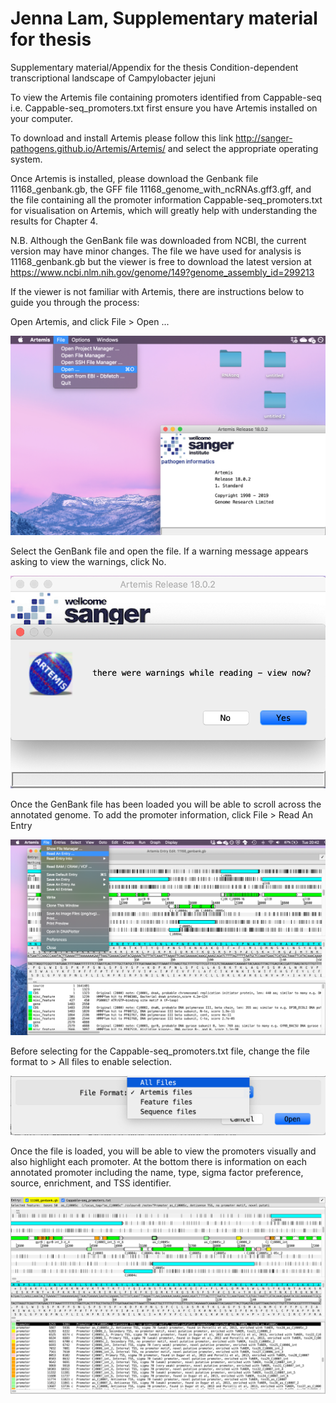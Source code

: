 # Jenna Lam, Supplementary material for thesis

Supplementary material/Appendix for the thesis Condition-dependent transcriptional landscape of Campylobacter jejuni

To view the Artemis file containing promoters identified from Cappable-seq i.e. Cappable-seq_promoters.txt first ensure you have Artemis installed on your computer.

To download and install Artemis please follow this link http://sanger-pathogens.github.io/Artemis/Artemis/ and select the appropriate operating system. 

Once Artemis is installed, please download the Genbank file 11168_genbank.gb, the GFF file 11168_genome_with_ncRNAs.gff3.gff, and the file containing all the promoter information Cappable-seq_promoters.txt for visualisation on Artemis, which will greatly help with understanding the results for Chapter 4. 

N.B. Although the GenBank file was downloaded from NCBI, the current version may have minor changes. The file we have used for analysis is 11168_genbank.gb but the viewer is free to download the latest version at https://www.ncbi.nlm.nih.gov/genome/149?genome_assembly_id=299213 

If the viewer is not familiar with Artemis, there are instructions below to guide you through the process:

Open Artemis, and click File > Open ...

![](Images/Artemis_screenshot_1.png)

Select the GenBank file and open the file. If a warning message appears asking to view the warnings, click No. 

![](Images/Artemis_screenshot_2.png)

Once the GenBank file has been loaded you will be able to scroll across the annotated genome. To add the promoter information, click File > Read An Entry 

![](Images/Artemis_screenshot_3.png)

Before selecting for the Cappable-seq_promoters.txt file, change the file format to > All files to enable selection.

![](Images/Artemis_screenshot_4.png)

Once the file is loaded, you will be able to view the promoters visually and also highlight each promoter. At the bottom there is information on each annotated promoter including the name, type, sigma factor preference, source, enrichment, and TSS identifier. 

![](Images/Artemis_screenshot_5.png)



